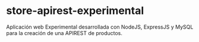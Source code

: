 # store-apirest-experimental
 Aplicación web Experimental desarrollada con NodeJS, ExpressJS y MySQL para la creación de una APIREST de productos.
